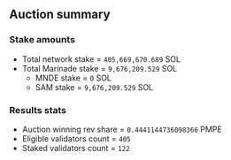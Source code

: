 ## Auction summary

### Stake amounts
- Total network stake = `405,669,670.689` SOL
- Total Marinade stake = `9,676,209.529` SOL
  - MNDE stake = `0` SOL
  - SAM stake = `9,676,209.529` SOL

### Results stats
- Auction winning rev share = `0.4441144736098366` PMPE
- Eligible validators count = `405`
- Staked validators count = `122`
